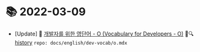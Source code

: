 # 📚 2022-03-09
- [Update] 📙 [개발자를 위한 영단어 - O (Vocabulary for Developers - O)](https://til.qriositylog.com/featured/english/dev-vocab/o) 📃🔍 [history](https://github.com/Queue-ri/TIL/commits/main/docs/english/dev-vocab/o.mdx?since=2022-03-09T00:00:00Z&until=2022-03-09T23:59:59Z) `repo: docs/english/dev-vocab/o.mdx`
